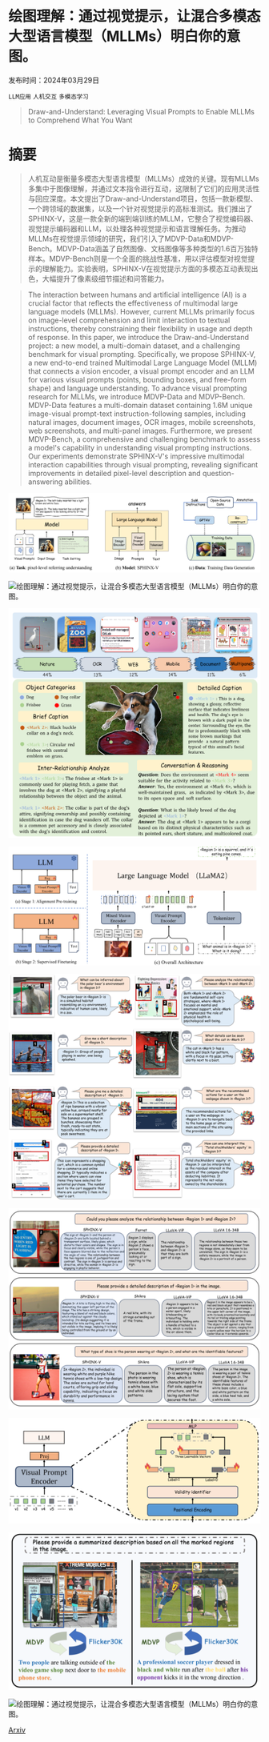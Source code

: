 # 绘图理解：通过视觉提示，让混合多模态大型语言模型（MLLMs）明白你的意图。

发布时间：2024年03月29日

`LLM应用` `人机交互` `多模态学习`

> Draw-and-Understand: Leveraging Visual Prompts to Enable MLLMs to Comprehend What You Want

# 摘要

> 人机互动是衡量多模态大型语言模型（MLLMs）成效的关键。现有MLLMs多集中于图像理解，并通过文本指令进行互动，这限制了它们的应用灵活性与回应深度。本文提出了Draw-and-Understand项目，包括一款新模型、一个跨领域的数据集，以及一个针对视觉提示的高标准测试。我们推出了SPHINX-V，这是一款全新的端到端训练的MLLM，它整合了视觉编码器、视觉提示编码器和LLM，以处理各种视觉提示和语言理解任务。为推动MLLMs在视觉提示领域的研究，我们引入了MDVP-Data和MDVP-Bench。MDVP-Data涵盖了自然图像、文档图像等多种类型的1.6百万独特样本。MDVP-Bench则是一个全面的挑战性基准，用以评估模型对视觉提示的理解能力。实验表明，SPHINX-V在视觉提示方面的多模态互动表现出色，大幅提升了像素级细节描述和问答能力。

> The interaction between humans and artificial intelligence (AI) is a crucial factor that reflects the effectiveness of multimodal large language models (MLLMs). However, current MLLMs primarily focus on image-level comprehension and limit interaction to textual instructions, thereby constraining their flexibility in usage and depth of response. In this paper, we introduce the Draw-and-Understand project: a new model, a multi-domain dataset, and a challenging benchmark for visual prompting. Specifically, we propose SPHINX-V, a new end-to-end trained Multimodal Large Language Model (MLLM) that connects a vision encoder, a visual prompt encoder and an LLM for various visual prompts (points, bounding boxes, and free-form shape) and language understanding. To advance visual prompting research for MLLMs, we introduce MDVP-Data and MDVP-Bench. MDVP-Data features a multi-domain dataset containing 1.6M unique image-visual prompt-text instruction-following samples, including natural images, document images, OCR images, mobile screenshots, web screenshots, and multi-panel images. Furthermore, we present MDVP-Bench, a comprehensive and challenging benchmark to assess a model's capability in understanding visual prompting instructions. Our experiments demonstrate SPHINX-V's impressive multimodal interaction capabilities through visual prompting, revealing significant improvements in detailed pixel-level description and question-answering abilities.

![绘图理解：通过视觉提示，让混合多模态大型语言模型（MLLMs）明白你的意图。](../../../paper_images/2403.20271/x1.png)

![绘图理解：通过视觉提示，让混合多模态大型语言模型（MLLMs）明白你的意图。](../../../paper_images/2403.20271/func.png)

![绘图理解：通过视觉提示，让混合多模态大型语言模型（MLLMs）明白你的意图。](../../../paper_images/2403.20271/x2.png)

![绘图理解：通过视觉提示，让混合多模态大型语言模型（MLLMs）明白你的意图。](../../../paper_images/2403.20271/x3.png)

![绘图理解：通过视觉提示，让混合多模态大型语言模型（MLLMs）明白你的意图。](../../../paper_images/2403.20271/visual-samples.png)

![绘图理解：通过视觉提示，让混合多模态大型语言模型（MLLMs）明白你的意图。](../../../paper_images/2403.20271/x5.png)

![绘图理解：通过视觉提示，让混合多模态大型语言模型（MLLMs）明白你的意图。](../../../paper_images/2403.20271/x6.png)

![绘图理解：通过视觉提示，让混合多模态大型语言模型（MLLMs）明白你的意图。](../../../paper_images/2403.20271/x7.png)

![绘图理解：通过视觉提示，让混合多模态大型语言模型（MLLMs）明白你的意图。](../../../paper_images/2403.20271/x8.png)

[Arxiv](https://arxiv.org/abs/2403.20271)